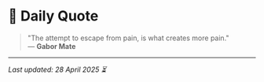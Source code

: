 # 📜 Daily Quote

> "The attempt to escape from pain, is what creates more pain."  
> — **Gabor Mate**

---

_Last updated: 28 April 2025 ⏳_
